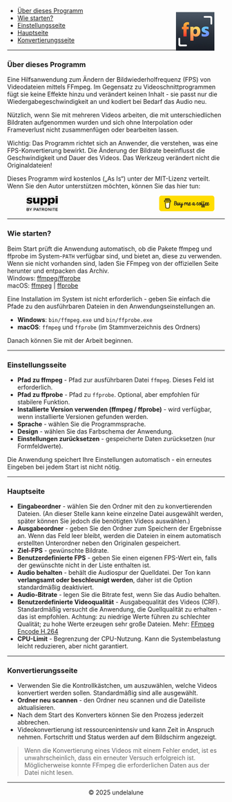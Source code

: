 - [Über dieses Programm](#about-this-tool) <img src="logo.png" style="float: right; margin-right:24px; margin-top:12px; height: 89px; " alt="Free FPS Logo" />
- [Wie starten?](#how-to-start)
- [Einstellungsseite](#settings-page)
- [Hauptseite](#main-page)
- [Konvertierungsseite](#processing-page)

---

<a id="about-this-tool"></a>
### Über dieses Programm

Eine Hilfsanwendung zum Ändern der Bildwiederholfrequenz (FPS) von Videodateien mittels FFmpeg. Im Gegensatz zu Videoschnittprogrammen fügt sie keine Effekte hinzu und verändert keinen Inhalt - sie passt nur die Wiedergabegeschwindigkeit an und kodiert bei Bedarf das Audio neu.

Nützlich, wenn Sie mit mehreren Videos arbeiten, die mit unterschiedlichen Bildraten aufgenommen wurden und sich ohne Interpolation oder Frameverlust nicht zusammenfügen oder bearbeiten lassen.

Wichtig:
Das Programm richtet sich an Anwender, die verstehen, was eine FPS-Konvertierung bewirkt. Die Änderung der Bildrate beeinflusst die Geschwindigkeit und Dauer des Videos. Das Werkzeug verändert nicht die Originaldateien!

Dieses Programm wird kostenlos („As Is“) unter der MIT-Lizenz verteilt.
Wenn Sie den Autor unterstützen möchten, können Sie das hier tun:

<a href="https://buymeacoffee.com/undelalune" target="_blank" rel="noopener" title="Go to buymeacoffee.com">
<img src="bmc-logo.svg" style="float: right; margin-right:24px; height: 36px; " alt="bmc Logo" />
</a>

<a href="https://suppi.pl/undelalune" target="_blank" rel="noopener" title="Go to suppi.pl">
<img src="suppi-logo.svg" style="margin-left:44px; height: 36px; " alt="suppi Logo" />
</a>

<br>

---

<a id="how-to-start"></a>
### Wie starten?

Beim Start prüft die Anwendung automatisch, ob die Pakete ffmpeg und ffprobe im System-`PATH` verfügbar sind, und bietet an, diese zu verwenden.
Wenn sie nicht vorhanden sind, laden Sie FFmpeg von der offiziellen Seite herunter und entpacken das Archiv.<br>
Windows: <a href="https://www.gyan.dev/ffmpeg/builds/ffmpeg-release-essentials.zip" target="_blank" rel="noopener" title="Download ffmpeg/ffprobe archive">ffmpeg/ffprobe</a><br>
macOS: <a href="https://evermeet.cx/ffmpeg/ffmpeg-8.0.zip" target="_blank" rel="noopener" title="Download ffmpeg">ffmpeg</a> |
<a href="https://evermeet.cx/ffmpeg/ffprobe-8.0.zip" target="_blank" rel="noopener" title="Download ffprobe archive">ffprobe</a>

Eine Installation im System ist nicht erforderlich - geben Sie einfach die Pfade zu den ausführbaren Dateien in den Anwendungseinstellungen an.

- **Windows**: `bin/ffmpeg.exe` und `bin/ffprobe.exe`
- **macOS**: `ffmpeg` und `ffprobe` (im Stammverzeichnis des Ordners)

Danach können Sie mit der Arbeit beginnen.

---

<a id="settings-page"></a>
### Einstellungsseite

- **Pfad zu ffmpeg** - Pfad zur ausführbaren Datei `ffmpeg`. Dieses Feld ist erforderlich.
- **Pfad zu ffprobe** - Pfad zu `ffprobe`. Optional, aber empfohlen für stabilere Funktion.
- **Installierte Version verwenden (ffmpeg / ffprobe)** - wird verfügbar, wenn installierte Versionen gefunden werden.
- **Sprache** - wählen Sie die Programmsprache.
- **Design** - wählen Sie das Farbschema der Anwendung.
- **Einstellungen zurücksetzen** - gespeicherte Daten zurücksetzen (nur Formfeldwerte).

Die Anwendung speichert Ihre Einstellungen automatisch - ein erneutes Eingeben bei jedem Start ist nicht nötig.

---

<a id="main-page"></a>
### Hauptseite

- **Eingabeordner** - wählen Sie den Ordner mit den zu konvertierenden Dateien. (An dieser Stelle kann keine einzelne Datei ausgewählt werden, später können Sie jedoch die benötigten Videos auswählen.)
- **Ausgabeordner** - geben Sie den Ordner zum Speichern der Ergebnisse an. Wenn das Feld leer bleibt, werden die Dateien in einem automatisch erstellten Unterordner neben den Originalen gespeichert.
- **Ziel-FPS** - gewünschte Bildrate.
- **Benutzerdefinierte FPS** - geben Sie einen eigenen FPS-Wert ein, falls der gewünschte nicht in der Liste enthalten ist.
- **Audio behalten** - behält die Audiospur der Quelldatei. Der Ton kann **verlangsamt oder beschleunigt werden**, daher ist die Option standardmäßig deaktiviert.
- **Audio-Bitrate** - legen Sie die Bitrate fest, wenn Sie das Audio behalten.
- **Benutzerdefinierte Videoqualität** - Ausgabequalität des Videos (CRF). Standardmäßig versucht die Anwendung, die Quellqualität zu erhalten - das ist empfohlen.
  Achtung: zu niedrige Werte führen zu schlechter Qualität; zu hohe Werte erzeugen sehr große Dateien. Mehr: [FFmpeg Encode H.264](https://trac.ffmpeg.org/wiki/Encode/H.264)
- **CPU-Limit** - Begrenzung der CPU-Nutzung. Kann die Systembelastung leicht reduzieren, aber nicht garantiert.

---

<a id="processing-page"></a>
### Konvertierungsseite

- Verwenden Sie die Kontrollkästchen, um auszuwählen, welche Videos konvertiert werden sollen. Standardmäßig sind alle ausgewählt.
- **Ordner neu scannen** - den Ordner neu scannen und die Dateiliste aktualisieren.
- Nach dem Start des Konverters können Sie den Prozess jederzeit abbrechen.
- Videokonvertierung ist ressourcenintensiv und kann Zeit in Anspruch nehmen. Fortschritt und Status werden auf dem Bildschirm angezeigt.

> Wenn die Konvertierung eines Videos mit einem Fehler endet, ist es unwahrscheinlich, dass ein erneuter Versuch erfolgreich ist.
> Möglicherweise konnte FFmpeg die erforderlichen Daten aus der Datei nicht lesen.

---

<p style="text-align:center;">© 2025 undelalune</p>
